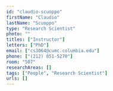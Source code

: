 ```yaml
---
id: "claudio-scuoppo"
firstName: "Claudio"
lastName: "Scuoppo"
type: "Research Scientist"
photo: ""
titles: ["Instructor"]
letters: ["PhD"]
email: ["cs3064@cumc.columbia.edu"]
phone: ["(212) 851-5270"]
room: "507"
researchAreas: []
tags: ["People", "Research Scientist"]
urls: []
---
```

